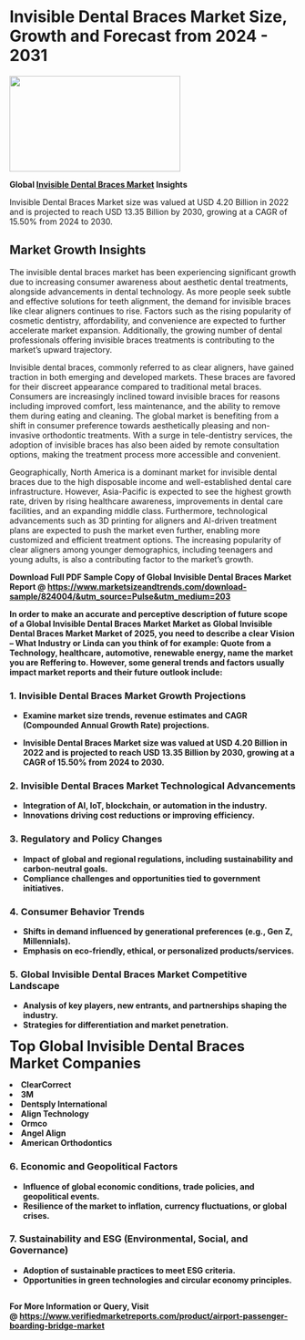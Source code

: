 <H1>Invisible Dental Braces Market Size, Growth and Forecast from 2024 - 2031</H1><img class="aligncenter size-medium wp-image-584254" src="https://thirdeyenews.in/wp-content/uploads/2024/09/Global-Market-Research-300x168.jpeg" alt="" width="300" height="168" /><p><strong>Global&nbsp;<a href="https://www.marketsizeandtrends.com/download-sample/824004/&amp;utm_source=Pulse&amp;utm_medium=203">Invisible Dental Braces Market</a> Insights</strong></p><p>Invisible Dental Braces Market size was valued at USD 4.20 Billion in 2022 and is projected to reach USD 13.35 Billion by 2030, growing at a CAGR of 15.50% from 2024 to 2030.</p><p><h2>Market Growth Insights</h2> <p>The invisible dental braces market has been experiencing significant growth due to increasing consumer awareness about aesthetic dental treatments, alongside advancements in dental technology. As more people seek subtle and effective solutions for teeth alignment, the demand for invisible braces like clear aligners continues to rise. Factors such as the rising popularity of cosmetic dentistry, affordability, and convenience are expected to further accelerate market expansion. Additionally, the growing number of dental professionals offering invisible braces treatments is contributing to the market’s upward trajectory.</p> <p><strong></strong></p> <p>Invisible dental braces, commonly referred to as clear aligners, have gained traction in both emerging and developed markets. These braces are favored for their discreet appearance compared to traditional metal braces. Consumers are increasingly inclined toward invisible braces for reasons including improved comfort, less maintenance, and the ability to remove them during eating and cleaning. The global market is benefiting from a shift in consumer preference towards aesthetically pleasing and non-invasive orthodontic treatments. With a surge in tele-dentistry services, the adoption of invisible braces has also been aided by remote consultation options, making the treatment process more accessible and convenient.</p> <p>Geographically, North America is a dominant market for invisible dental braces due to the high disposable income and well-established dental care infrastructure. However, Asia-Pacific is expected to see the highest growth rate, driven by rising healthcare awareness, improvements in dental care facilities, and an expanding middle class. Furthermore, technological advancements such as 3D printing for aligners and AI-driven treatment plans are expected to push the market even further, enabling more customized and efficient treatment options. The increasing popularity of clear aligners among younger demographics, including teenagers and young adults, is also a contributing factor to the market’s growth.</p> <p><strong></p><p><span class=""><strong>Download Full PDF Sample Copy of Global Invisible Dental Braces Market Report</strong> @ <a href="https://www.marketsizeandtrends.com/download-sample/824004/&amp;utm_source=Pulse&amp;utm_medium=203" target="_blank">https://www.marketsizeandtrends.com/download-sample/824004/&amp;utm_source=Pulse&amp;utm_medium=203</a></span></p><p>In order to make an accurate and perceptive description of future scope of a Global&nbsp;Invisible Dental Braces Market Market as Global&nbsp;Invisible Dental Braces Market Market of 2025, you need to describe a clear Vision &ndash; What Industry or Linda can you think of for example: Quote from a Technology, healthcare, automotive, renewable energy, name the market you are Reffering to. However, some general trends and factors usually impact market reports and their future outlook include:</p><h3>1.&nbsp;<strong>Invisible Dental Braces Market Growth Projections</strong></h3><ul><li>Examine market size trends, revenue estimates and CAGR (Compounded Annual Growth Rate) projections.</li><li><p>Invisible Dental Braces Market size was valued at USD 4.20 Billion in 2022 and is projected to reach USD 13.35 Billion by 2030, growing at a CAGR of 15.50% from 2024 to 2030.</p></li></ul><h3>2.&nbsp;<strong>Invisible Dental Braces Market Technological Advancements</strong></h3><ul><li>Integration of AI, IoT, blockchain, or automation in the industry.</li><li>Innovations driving cost reductions or improving efficiency.</li></ul><h3>3.&nbsp;<strong>Regulatory and Policy Changes</strong></h3><ul><li>Impact of global and regional regulations, including sustainability and carbon-neutral goals.</li><li>Compliance challenges and opportunities tied to government initiatives.</li></ul><h3>4.&nbsp;<strong>Consumer Behavior Trends</strong></h3><ul><li>Shifts in demand influenced by generational preferences (e.g., Gen Z, Millennials).</li><li>Emphasis on eco-friendly, ethical, or personalized products/services.</li></ul><h3>5.&nbsp;<strong>Global Invisible Dental Braces Market Competitive Landscape</strong></h3><ul><li>Analysis of key players, new entrants, and partnerships shaping the industry.</li><li>Strategies for differentiation and market penetration.</li></ul><p data-pm-slice="1 1 []"><span style="color: inherit; font-family: inherit; font-size: 25px;">Top Global Invisible Dental Braces Market Companies</span></p><div class="" data-test-id=""><p><li>ClearCorrect</li><li> 3M</li><li> Dentsply International</li><li> Align Technology</li><li> Ormco</li><li> Angel Align</li><li> American Orthodontics</li></p></div><h3>6.&nbsp;<strong>Economic and Geopolitical Factors</strong></h3><ul><li>Influence of global economic conditions, trade policies, and geopolitical events.</li><li>Resilience of the market to inflation, currency fluctuations, or global crises.</li></ul><h3>7.&nbsp;<strong>Sustainability and ESG (Environmental, Social, and Governance)</strong></h3><ul><li>Adoption of sustainable practices to meet ESG criteria.</li><li>Opportunities in green technologies and circular economy principles.</li></ul><h2><strong style="font-size: 14px;">For More Information or Query, Visit @&nbsp;</strong><a style="background-color: #ffffff; font-size: 14px;" href="https://www.marketsizeandtrends.com/report/invisible-dental-braces-market/" target="_blank">https://www.verifiedmarketreports.com/product/airport-passenger-boarding-bridge-market</a></h2>
